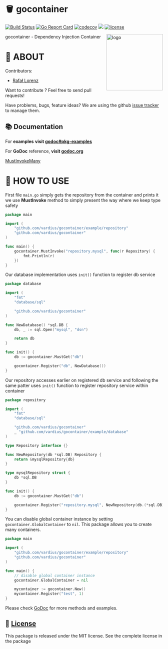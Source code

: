 🪣 gocontainer
================
[![Build Status](https://travis-ci.org/vardius/gocontainer.svg?branch=master)](https://travis-ci.org/vardius/gocontainer)
[![Go Report Card](https://goreportcard.com/badge/github.com/vardius/gocontainer)](https://goreportcard.com/report/github.com/vardius/gocontainer)
[![codecov](https://codecov.io/gh/vardius/gocontainer/branch/master/graph/badge.svg)](https://codecov.io/gh/vardius/gocontainer)
[![](https://godoc.org/github.com/vardius/gocontainer?status.svg)](http://godoc.org/github.com/vardius/gocontainer)
[![license](https://img.shields.io/github/license/mashape/apistatus.svg)](https://github.com/vardius/gocontainer/blob/master/LICENSE.md)

<img align="right" height="180px" src="https://github.com/vardius/gorouter/blob/master/website/src/static/img/logo.png?raw=true" alt="logo" />

gocontainer - Dependency Injection Container

📖 ABOUT
==================================================
Contributors:

* [Rafał Lorenz](http://rafallorenz.com)

Want to contribute ? Feel free to send pull requests!

Have problems, bugs, feature ideas?
We are using the github [issue tracker](https://github.com/vardius/gocontainer/issues) to manage them.

## 📚 Documentation

For __examples__ **visit [godoc#pkg-examples](http://godoc.org/github.com/vardius/gocontainer#pkg-examples)**

For **GoDoc** reference, **visit [godoc.org](http://godoc.org/github.com/vardius/gocontainer)**

[MustInvokeMany](https://godoc.org/github.com/vardius/gocontainer#example-package--MustInvokeMany)

🚏 HOW TO USE
==================================================

First file `main.go` simply gets the repository from the container and prints it
we use **MustInvoke** method to simply present the way where we keep type safety
```go
package main

import (
    "github.com/vardius/gocontainer/example/repository"
    "github.com/vardius/gocontainer"
)

func main() {
    gocontainer.MustInvoke("repository.mysql", func(r Repository) {
        fmt.Println(r)
    })
}
```
Our database implementation uses `init()` function to register db service
```go
package database

import (
    "fmt"
    "database/sql"

    "github.com/vardius/gocontainer"
)

func NewDatabase() *sql.DB {
    db, _ := sql.Open("mysql", "dsn")

    return db
}

func init() {
    db := gocontainer.MustGet("db")

    gocontainer.Register("db", NewDatabase())
}
```
Our repository accesses earlier on registered db service
and following the same patter uses `init()` function to register repository service within container
```go
package repository

import (
    "fmt"
    "database/sql"

    "github.com/vardius/gocontainer"
    _ "github.com/vardius/gocontainer/example/database"
)

type Repository interface {}

func NewRepository(db *sql.DB) Repository {
    return &mysqlRepository{db}
}

type mysqlRepository struct {
    db *sql.DB
}

func init() {
    db := gocontainer.MustGet("db")

    gocontainer.Register("repository.mysql", NewRepository(db.(*sql.DB)))
}
```
You can disable global container instance by setting `gocontainer.GlobalContainer` to `nil`.
This package allows you to create many containers.
```go
package main

import (
    "github.com/vardius/gocontainer/example/repository"
    "github.com/vardius/gocontainer"
)

func main() {
    // disable global container instance
    gocontainer.GlobalContainer = nil

    mycontainer := gocontainer.New()
    mycontainer.Register("test", 1)
}
```
Please check [GoDoc](http://godoc.org/github.com/vardius/gocontainer) for more methods and examples.

📜 [License](LICENSE.md)
-------

This package is released under the MIT license. See the complete license in the package
